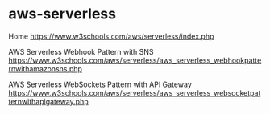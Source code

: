 # aws-serverless

Home
https://www.w3schools.com/aws/serverless/index.php

AWS Serverless Webhook Pattern with SNS
https://www.w3schools.com/aws/serverless/aws_serverless_webhookpatternwithamazonsns.php

AWS Serverless WebSockets Pattern with API Gateway
https://www.w3schools.com/aws/serverless/aws_serverless_websocketpatternwithapigateway.php